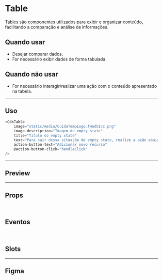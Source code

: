# Table

Tables são componentes utilizados para exibir e organizar conteúdo, facilitando a comparação e análise de informações.

## Quando usar

- Desejar comparar dados.
- For necessário exibir dados de forma tabulada.

## Quando não usar

- For necessário interagir/realizar uma ação com o conteúdo apresentado na tabela.

---

## Uso

```js
<CdsTable
	image="static/media/CuidaTempLogo.f4adb1cc.png"
	image-description="Imagem de empty state"
	title="Título do empty state"
	text="Para sair dessa situação de empty state, realize a ação abaixo"
	action-button-text="Adicionar novo recurso"
	@action-button-click="handleClick"
/>
```

---

## Preview

<PreviewContainer
	:component="CdsTable"
	:events="cdsTableEvents"
  :items
  :fields
/>

---

## Props

<APITable
	name="Table"
	section="props"
/>
<br />

## Eventos

<APITable
	name="Table"
	section="events"
/>
<br />

## Slots

<APITable
	name="Table"
	section="slots"
/>

---

## Figma
<!-- 
<FigmaFrame
	src="https://embed.figma.com/design/J5fTswomlHu7RXk1gwbUq6/Cuida?node-id=2040-370&embed-host=share"
/> -->

<script setup>
import { ref } from 'vue';
import CdsTable from '@/components/Table.vue';

const fields = [
	{
		key: 'field-1',
		label: 'Field 1',
		formatter: (value) => { return `${value}a`  },
		width: '50%',
	},
	{
		key: 'field2',
		label: 'Field 2',
		width: '20%',
	},
	{
		key: 'field-3',
		label: 'Field 3',
	},
	{
		key: 'field_4',
		label: 'Field 4',
	},
];

const items = [
	{
		'field-1': '2023-10-10',
		'field2': '0',
		'field-3': 0,
		'field_4': 10298726432
	},
	{
		'field-1': '2023-10-10',
		'field2': '1',
		'field-3': 72,
		'field_4': 10298726432
	},
	{
		'field-1': '2023-10-10',
		'field2': 'field 2 content b',
		'field_3': 60,
		'field_4': 10298726432
	},
];

const cdsTableEvents = [
	'update:modelValue'
];
</script>
